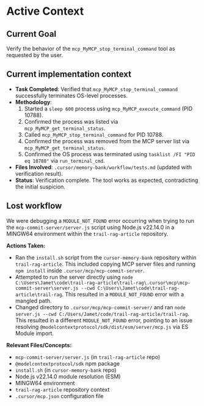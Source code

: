 # Active Context

## Current Goal
Verify the behavior of the `mcp_MyMCP_stop_terminal_command` tool as requested by the user.

## Current implementation context
- **Task Completed**: Verified that `mcp_MyMCP_stop_terminal_command` successfully terminates OS-level processes.
- **Methodology**:
    1. Started a `sleep 600` process using `mcp_MyMCP_execute_command` (PID 10788).
    2. Confirmed the process was listed via `mcp_MyMCP_get_terminal_status`.
    3. Called `mcp_MyMCP_stop_terminal_command` for PID 10788.
    4. Confirmed the process was removed from the MCP server list via `mcp_MyMCP_get_terminal_status`.
    5. Confirmed the OS process was terminated using `tasklist /FI "PID eq 10788"` via `run_terminal_cmd`.
- **Files Involved**: `.cursor/memory-bank/workflow/tests.md` (updated with verification result).
- **Status**: Verification complete. The tool works as expected, contradicting the initial suspicion.

## Lost workflow

We were debugging a `MODULE_NOT_FOUND` error occurring when trying to run the `mcp-commit-server/server.js` script using Node.js v22.14.0 in a MINGW64 environment within the `trail-rag-article` repository.

**Actions Taken:**
- Ran the `install.sh` script from the `cursor-memory-bank` repository within `trail-rag-article`. This included copying MCP server files and running `npm install` inside `.cursor/mcp/mcp-commit-server`.
- Attempted to run the server directly using `node C:\Users\Jamet\code\trail-rag-article\trail-rag\.cursor\mcp\mcp-commit-server\server.js --cwd C:\Users\Jamet\code\trail-rag-article\trail-rag`. This resulted in a `MODULE_NOT_FOUND` error with a mangled path.
- Changed directory to `.cursor/mcp/mcp-commit-server/` and ran `node server.js --cwd C:/Users/Jamet/code/trail-rag-article/trail-rag`. This resulted in a different `MODULE_NOT_FOUND` error, pointing to an issue resolving `@modelcontextprotocol/sdk/dist/esm/server/mcp.js` via ES Module import.

**Relevant Files/Concepts:**
- `mcp-commit-server/server.js` (in `trail-rag-article` repo)
- `@modelcontextprotocol/sdk` npm package
- `install.sh` (in `cursor-memory-bank` repo)
- Node.js v22.14.0 module resolution (ESM)
- MINGW64 environment
- `trail-rag-article` repository context
- `.cursor/mcp.json` configuration file